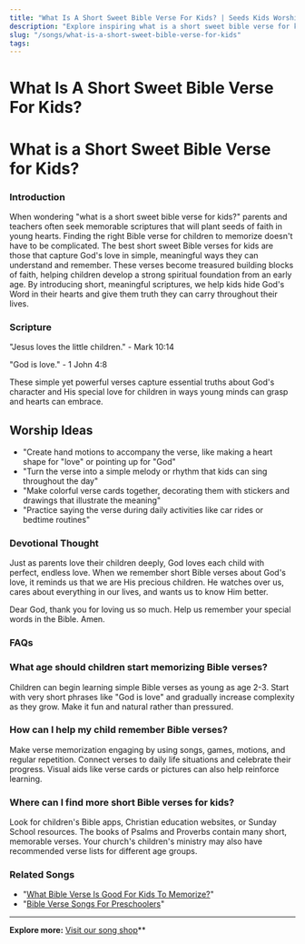 ```yaml
---
title: "What Is A Short Sweet Bible Verse For Kids? | Seeds Kids Worship"
description: "Explore inspiring what is a short sweet bible verse for kids? for children's worship and faith development. Biblical music resources for families and ministry."
slug: "/songs/what-is-a-short-sweet-bible-verse-for-kids"
tags:
---
```


# What Is A Short Sweet Bible Verse For Kids?

# What is a Short Sweet Bible Verse for Kids?
### Introduction
When wondering "what is a short sweet bible verse for kids?" parents and teachers often seek memorable scriptures that will plant seeds of faith in young hearts. Finding the right Bible verse for children to memorize doesn't have to be complicated. The best short sweet Bible verses for kids are those that capture God's love in simple, meaningful ways they can understand and remember. These verses become treasured building blocks of faith, helping children develop a strong spiritual foundation from an early age. By introducing short, meaningful scriptures, we help kids hide God's Word in their hearts and give them truth they can carry throughout their lives.

### Scripture
"Jesus loves the little children." - Mark 10:14

"God is love." - 1 John 4:8

These simple yet powerful verses capture essential truths about God's character and His special love for children in ways young minds can grasp and hearts can embrace.

## Worship Ideas
- "Create hand motions to accompany the verse, like making a heart shape for "love" or pointing up for "God"
- "Turn the verse into a simple melody or rhythm that kids can sing throughout the day"
- "Make colorful verse cards together, decorating them with stickers and drawings that illustrate the meaning"
- "Practice saying the verse during daily activities like car rides or bedtime routines"

### Devotional Thought
Just as parents love their children deeply, God loves each child with perfect, endless love. When we remember short Bible verses about God's love, it reminds us that we are His precious children. He watches over us, cares about everything in our lives, and wants us to know Him better.

Dear God, thank you for loving us so much. Help us remember your special words in the Bible. Amen.

### FAQs

### What age should children start memorizing Bible verses?
Children can begin learning simple Bible verses as young as age 2-3. Start with very short phrases like "God is love" and gradually increase complexity as they grow. Make it fun and natural rather than pressured.

### How can I help my child remember Bible verses?
Make verse memorization engaging by using songs, games, motions, and regular repetition. Connect verses to daily life situations and celebrate their progress. Visual aids like verse cards or pictures can also help reinforce learning.

### Where can I find more short Bible verses for kids?
Look for children's Bible apps, Christian education websites, or Sunday School resources. The books of Psalms and Proverbs contain many short, memorable verses. Your church's children's ministry may also have recommended verse lists for different age groups.

### Related Songs

- "[What Bible Verse Is Good For Kids To Memorize?](/songs/what-bible-verse-is-good-for-kids-to-memorize/)"
- "[Bible Verse Songs For Preschoolers](/songs/bible-verse-songs-for-preschoolers/)"

---

**Explore more:** [Visit our song shop](https://seedskidsworship.com/shop)**

<!-- Schema Markup -->
<script type="application/ld+json">
{
  "@context": "https://schema.org",
  "@type": "MusicRecording",
  "name": "What Is A Short Sweet Bible Verse For Kids?",
  "byArtist": {
    "@type": "MusicGroup",
    "name": "Seeds Kids Worship"
  },
  "isFamilyFriendly": true,
  "url": "https://seedskidsworship.com/songs/what-is-a-short-sweet-bible-verse-for-kids/"
}
</script>